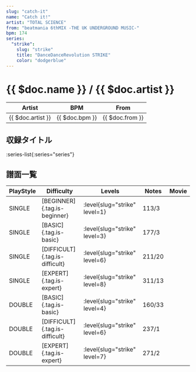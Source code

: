 ```yaml
---
slug: "catch-it"
name: "Catch it!"
artist: "TOTAL SCIENCE"
from: "beatmania 6thMIX -THE UK UNDERGROUND MUSIC-"
bpm: 174
series:
  "strike":
    slug: "strike"
    title: "DanceDanceRevolution STRIKE"
    color: "dodgerblue"
---
```


# {{ $doc.name }} / {{ $doc.artist }}

|Artist|BPM|From|
|------|---|----|
|{{ $doc.artist }}|{{ $doc.bpm }}|{{ $doc.from }}|

## 収録タイトル

:series-list{:series="series"}

## 譜面一覧

|PlayStyle|Difficulty|Levels|Notes|Movie|
|---------|----------|------|-----|-----|
|SINGLE|[BEGINNER]{.tag.is-beginner}|:level{slug="strike" level=1}|113/3||
|SINGLE|[BASIC]{.tag.is-basic}|:level{slug="strike" level=3}|177/3||
|SINGLE|[DIFFICULT]{.tag.is-difficult}|:level{slug="strike" level=6}|211/20||
|SINGLE|[EXPERT]{.tag.is-expert}|:level{slug="strike" level=8}|311/13||
|DOUBLE|[BASIC]{.tag.is-basic}|:level{slug="strike" level=4}|160/33||
|DOUBLE|[DIFFICULT]{.tag.is-difficult}|:level{slug="strike" level=6}|237/1||
|DOUBLE|[EXPERT]{.tag.is-expert}|:level{slug="strike" level=7}|271/2||
